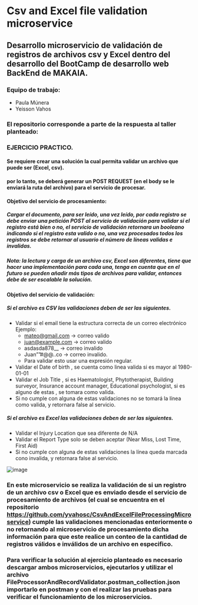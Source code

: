 # Csv and Excel file validation microservice

## Desarrollo microservicio de validación de registros de archivos csv y Excel dentro del desarrollo del BootCamp de desarrollo web BackEnd de MAKAIA.

### Equipo de trabajo:
  * Paula Múnera
  * Yeisson Vahos

### El repositorio corresponde a parte de la respuesta al taller planteado:

### EJERCICIO PRACTICO.

#### Se requiere crear una solución la cual permita validar un archivo que puede ser (Excel, csv).
#### por lo tanto, se deberá generar un POST REQUEST (en el body se le enviará la ruta del archivo) para el servicio de procesar.

#### Objetivo del servicio de procesamiento:

##### Cargar el documento, para ser leído, una vez leído, por cada registro se debe enviar una petición POST al servicio de validación para validar si el registro está bien o no, el servicio de validación retornara un booleano indicando si el registro esta valido o no, una vez procesados todos los registros se debe retornar al usuario el número de líneas validas e invalidas.
##### Nota: la lectura y carga de un archivo csv, Excel son diferentes, tiene que hacer una implementación para cada una, tenga en cuenta que en el futuro se pueden añadir más tipos de archivos para validar, entonces debe de ser escalable la solución.

#### Objetivo del servicio de validación:

##### Si el archivo es CSV las validaciones deben de ser las siguientes.
* Validar si el email tiene la estructura correcta de un correo electrónico Ejemplo:
  - mateo@gmail.com -> correo valido
  - juan@example.com -> correo valido
  - asdasda878__ -> correo invalido
  - Juan””#@@..co -> correo invalido.
  - Para validar esto usar una expresión regular.
* Validar el Date of birth , se cuenta como linea valida si es mayor al 1980-01-01
* Validar el Job Title , si es Haematologist, Phytotherapist, Building surveyor, Insurance account manager, Educational psychologist, si es alguno de estas , se tomara como valida.
* Si no cumple con alguna de estas validaciones no se tomará la línea como valida, y retornara false al servicio.

##### Si el archivo es Excel las validaciones deben de ser las siguientes.
* Validar el Injury Location que sea diferente de N/A
* Validar el Report Type solo se deben aceptar (Near Miss, Lost Time, First Aid)
* Si no cumple con alguna de estas validaciones la línea queda marcada cono invalida, y retornara false al servicio.

![image](https://github.com/yvahosc/CsvAndExcelFileValidationMicroservice/assets/97228219/82b143f2-3a34-44ff-b721-e67130a8b170)

### En este microservicio se realiza la validación de si un registro de un archivo csv o Excel que es enviado desde el servicio de procesamiento de archivos (el cual se encuentra en el repositorio https://github.com/yvahosc/CsvAndExcelFileProcessingMicroservice) cumple las validaciones mencionadas enteriormente o no retornando al microservicio de procesamiento dicha información para que este realice un conteo de la cantidad de registros válidos e inválidos de un archivo en especifico.
### Para verificar la solución al ejercicio planteado es necesario descargar ambos microservicios, ejecutarlos y utilizar el archivo FileProcessorAndRecordValidator.postman_collection.json importarlo en postman y con el realizar las pruebas para verificar el funcionamiento de los microservicios.
